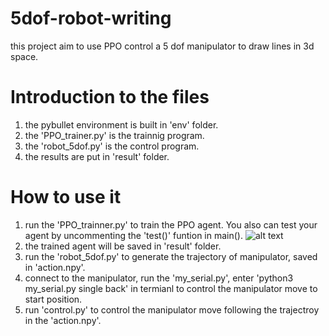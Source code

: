 # 5dof-robot-writing

this project aim to use PPO control a 5 dof manipulator to draw lines in 3d space.

# Introduction to the files

1. the pybullet environment is built in 'env' folder.
2. the 'PPO_trainer.py' is the trainnig program.
3. the 'robot_5dof.py' is the control program.
4. the results are put in 'result' folder.

# How to use it

1. run the 'PPO_trainner.py' to train the PPO agent. You also can test your agent by uncommenting the 'test()' funtion in main().
![alt text](https://github.com/keqinn/5dof-robot-writing/blob/main/.jpg?raw=true)
2. the trained agent will be saved in 'result' folder. 
3. run the 'robot_5dof.py' to generate the trajectory of manipulator, saved in 'action.npy'. 
4. connect to the manipulator, run the 'my_serial.py', enter 'python3 my_serial.py single back' in termianl to control the manipulator move to start position.
5. run 'control.py' to control the manipulator move following the trajectroy in the 'action.npy'. 

